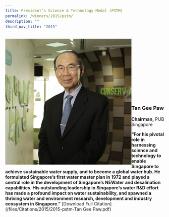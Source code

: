 ```yaml
---
title: President’s Science & Technology Medal (PSTM)
permalink: /winners/2015/pstm/
description: ""
third_nav_title: "2015"
---
```

<img src="/images/Winners/2015/pstm-tan-gee-paw.jpg" alt="Tan Gee Paw" style="width:400px" align="left"/><br><br><br><br><br><br><br><br><br><br><br>
### **Tan Gee Paw**
<b>Chairman,</b> PUB Singapore<br>

<b>“For his pivotal role in harnessing science and technology to enable Singapore to achieve sustainable water supply, and to become a global water hub. He formulated Singapore’s first water master plan in 1972 and played a central role in the development of Singapore’s NEWater and desalination capabilities. His outstanding leadership in Singapore’s water R&D effort has made a profound impact on water sustainability, and spawned a thriving water and environment research, development and industry ecosystem in Singapore.”</b>
[Download Full Citation](/files/Citations/2015/2015-pstm-Tan Gee Paw.pdf)